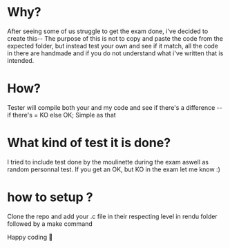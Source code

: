 # Why?

After seeing some of us struggle to get the exam done, i've decided to create this--
The purpose of this is not to copy and paste the code from the expected folder, but instead test your own and see if it match, all the code in there are handmade and if you do not understand what i've written that is intended.

# How?
Tester will compile both your and my code and see if there's a difference -- if there's = KO else OK; Simple as that

# What kind of test it is done?
I tried to include test done by the moulinette during the exam aswell as random personnal test. If you get an OK, but KO in the exam let me know :)

# how to setup ?
Clone the repo and add your .c file in their respecting level in rendu folder followed by a make command


Happy coding 🤡
